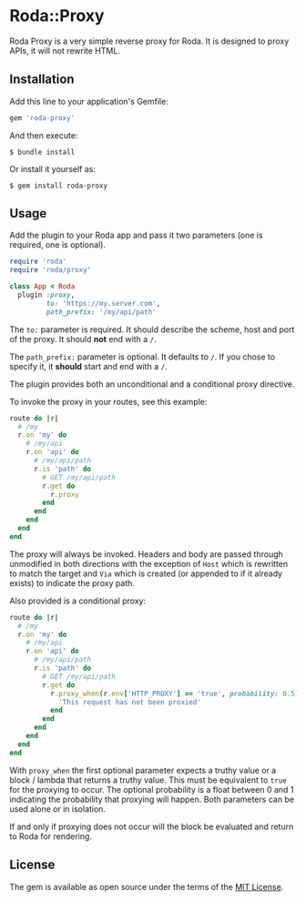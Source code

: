 # Roda::Proxy

Roda Proxy is a very simple reverse proxy for Roda. It is designed to proxy APIs, it will not rewrite HTML. 

## Installation

Add this line to your application's Gemfile:

```ruby
gem 'roda-proxy'
```

And then execute:

    $ bundle install

Or install it yourself as:

    $ gem install roda-proxy

## Usage

Add the plugin to your Roda app and pass it two parameters (one is required, one is optional).

```ruby
require 'roda'
require 'roda/proxy'

class App < Roda
  plugin :proxy, 
         to: 'https://my.server.com', 
         path_prefix: '/my/api/path'
```

The `to:` parameter is required. It should describe the scheme, host and port of the proxy. It should **not** end with a `/`.

The `path_prefix:` parameter is optional. It defaults to `/`. If you chose to specify it, it **should** start and end with a `/`.

The plugin provides both an unconditional and a conditional proxy directive.

To invoke the proxy in your routes, see this example:

```ruby
route do |r|
  # /my
  r.on 'my' do
    # /my/api
    r.on 'api' do
      # /my/api/path
      r.is 'path' do
        # GET /my/api/path
        r.get do
          r.proxy
        end
      end
    end
  end
end
```

The proxy will always be invoked. Headers and body are passed through unmodified in both directions with the exception of `Host` which is rewritten to match the target and `Via` which is created (or appended to if it already exists) to indicate the proxy path.

Also provided is a conditional proxy:

```ruby
route do |r|
  # /my
  r.on 'my' do
    # /my/api
    r.on 'api' do
      # /my/api/path
      r.is 'path' do
        # GET /my/api/path
        r.get do
          r.proxy_when(r.env['HTTP_PROXY'] == 'true', probability: 0.5) do
            'This request has not been proxied'
          end
        end
      end
    end
  end
end
```

With `proxy_when` the first optional parameter expects a truthy value or a block / lambda that returns a truthy value. This must be equivalent to `true` for the proxying to occur. The optional probability is a float between 0 and 1 indicating the probability that proxying will happen. Both parameters can be used alone or in isolation.

If and only if proxying does not occur will the block be evaluated and return to Roda for rendering.

## License

The gem is available as open source under the terms of the [MIT License](https://opensource.org/licenses/MIT).
